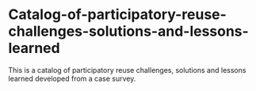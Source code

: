 # Catalog-of-participatory-reuse-challenges-solutions-and-lessons-learned
This is a catalog of participatory reuse challenges, solutions and lessons learned developed from a case survey.
